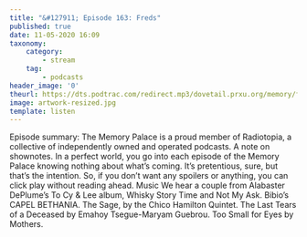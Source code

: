 ```yaml
---
title: "&#127911; Episode 163: Freds"
published: true
date: 11-05-2020 16:09
taxonomy:
    category:
        - stream
    tag:
        - podcasts
header_image: '0'
theurl: https://dts.podtrac.com/redirect.mp3/dovetail.prxu.org/memory/fef5e8e3-196b-4594-9d8e-3db04d719f2f/thememorypalace.mp3
image: artwork-resized.jpg
template: listen
--- 
```

Episode summary: The Memory Palace is a proud member of Radiotopia, a collective of independently owned and operated podcasts. A note on shownotes. In a perfect world, you go into each episode of the Memory Palace knowing nothing about what’s coming. It’s pretentious, sure, but that’s the intention. So, if you don’t want any spoilers or anything, you can click play without reading ahead. Music We hear a couple from Alabaster DePlume’s To Cy & Lee album, Whisky Story Time and Not My Ask. Bibio’s CAPEL BETHANIA. The Sage, by the Chico Hamilton Quintet. The Last Tears of a Deceased by Emahoy Tsegue-Maryam Guebrou. Too Small for Eyes by Mothers.
